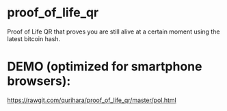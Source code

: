 # proof_of_life_qr
Proof of Life QR that proves you are still alive at a certain moment using the latest bitcoin hash.

# DEMO (optimized for smartphone browsers):

https://rawgit.com/qurihara/proof_of_life_qr/master/pol.html

